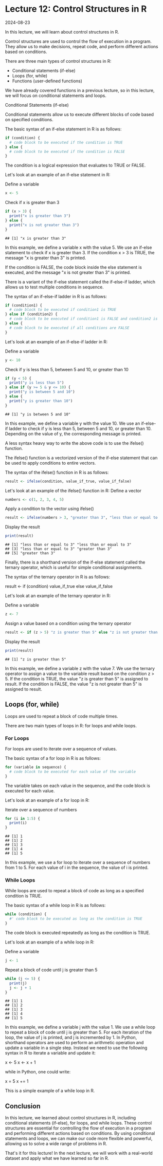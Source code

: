 # Lecture 12: Control Structures in R
2024-08-23

In this lecture, we will learn about control structures in R.

Control structures are used to control the flow of execution in a program.
They allow us to make decisions, repeat code, and perform different actions based on conditions.

There are three main types of control structures in R:

- Conditional statements (if-else)
- Loops (for, while)
- Functions (user-defined functions)

We have already covered functions in a previous lecture, so in this lecture, we will focus on conditional statements and loops.

Conditional Statements (if-else)

Conditional statements allow us to execute different blocks of code based on specified conditions.

The basic syntax of an if-else statement in R is as follows:



``` r
if (condition) {
  # code block to be executed if the condition is TRUE
} else {
  # code block to be executed if the condition is FALSE
}
```

The condition is a logical expression that evaluates to TRUE or FALSE.

Let's look at an example of an if-else statement in R:

Define a variable


``` r
x <- 5
```

Check if x is greater than 3


``` r
if (x > 3) {
  print("x is greater than 3")
} else {
  print("x is not greater than 3")
}
```

```
## [1] "x is greater than 3"
```

In this example, we define a variable x with the value 5.
We use an if-else statement to check if x is greater than 3.
If the condition x > 3 is TRUE, the message "x is greater than 3" is printed.

If the condition is FALSE, the code block inside the else statement is executed, and the message "x is not greater than 3" is printed.

There is a variant of the if-else statement called the if-else-if ladder, which allows us to test multiple conditions in sequence.

The syntax of an if-else-if ladder in R is as follows:



``` r
if (condition1) {
  # code block to be executed if condition1 is TRUE
} else if (condition2) {
  # code block to be executed if condition1 is FALSE and condition2 is TRUE
} else {
  # code block to be executed if all conditions are FALSE
}
```

Let's look at an example of an if-else-if ladder in R:

Define a variable


``` r
y <- 10
```

Check if y is less than 5, between 5 and 10, or greater than 10


``` r
if (y < 5) {
  print("y is less than 5")
} else if (y >= 5 & y <= 10) {
  print("y is between 5 and 10")
} else {
  print("y is greater than 10")
}
```

```
## [1] "y is between 5 and 10"
```

In this example, we define a variable y with the value 10.
We use an if-else-if ladder to check if y is less than 5, between 5 and 10, or greater than 10.
Depending on the value of y, the corresponding message is printed.

A less syntax heavy way to write the above code is to use the ifelse() function.

The ifelse() function is a vectorized version of the if-else statement that can be used to apply conditions to entire vectors.

The syntax of the ifelse() function in R is as follows:



``` r
result <- ifelse(condition, value_if_true, value_if_false)
```

Let's look at an example of the ifelse() function in R:
Define a vector


``` r
numbers <- c(1, 2, 3, 4, 5)
```

Apply a condition to the vector using ifelse()


``` r
result <- ifelse(numbers > 3, "greater than 3", "less than or equal to 3")
```

Display the result


``` r
print(result)
```

```
## [1] "less than or equal to 3" "less than or equal to 3"
## [3] "less than or equal to 3" "greater than 3"         
## [5] "greater than 3"
```

Finally, there is a shorthand version of the if-else statement called the ternary operator, which is useful for simple conditional assignments.

The syntax of the ternary operator in R is as follows:

result <- if (condition) value_if_true else value_if_false

Let's look at an example of the ternary operator in R:

Define a variable


``` r
z <- 7
```

Assign a value based on a condition using the ternary operator


``` r
result <- if (z > 5) "z is greater than 5" else "z is not greater than 5"
```

Display the result


``` r
print(result)
```

```
## [1] "z is greater than 5"
```

In this example, we define a variable z with the value 7.
We use the ternary operator to assign a value to the variable result based on the condition z > 5.
If the condition is TRUE, the value "z is greater than 5" is assigned to result.
If the condition is FALSE, the value "z is not greater than 5" is assigned to result.

## Loops (for, while)

Loops are used to repeat a block of code multiple times.

There are two main types of loops in R: for loops and while loops.

### For Loops

For loops are used to iterate over a sequence of values.

The basic syntax of a for loop in R is as follows:



``` r
for (variable in sequence) {
  # code block to be executed for each value of the variable
}
```

The variable takes on each value in the sequence, and the code block is executed for each value.

Let's look at an example of a for loop in R:

Iterate over a sequence of numbers


``` r
for (i in 1:5) {
  print(i)
}
```

```
## [1] 1
## [1] 2
## [1] 3
## [1] 4
## [1] 5
```

In this example, we use a for loop to iterate over a sequence of numbers from 1 to 5.
For each value of i in the sequence, the value of i is printed.

### While Loops

While loops are used to repeat a block of code as long as a specified condition is TRUE.

The basic syntax of a while loop in R is as follows:


``` r
while (condition) {
  #' code block to be executed as long as the condition is TRUE
}
```

The code block is executed repeatedly as long as the condition is TRUE.

Let's look at an example of a while loop in R:

Define a variable


``` r
j <- 1
```

Repeat a block of code until j is greater than 5


``` r
while (j <= 5) {
  print(j)
  j <- j + 1
}
```

```
## [1] 1
## [1] 2
## [1] 3
## [1] 4
## [1] 5
```

In this example, we define a variable j with the value 1.
We use a while loop to repeat a block of code until j is greater than 5.
For each iteration of the loop, the value of j is printed, and j is incremented by 1.
In Python, shorthand operators are used to perform an arithmetic operation and update a variable in a single step.
Instead we need to use the following syntax in R to iterate a variable and update it:

x <- 5
x <- x + 1

while in Python, one could write:

x = 5
x += 1

This is a simple example of a while loop in R.

## Conclusion

In this lecture, we learned about control structures in R, including conditional statements (if-else), for loops, and while loops.
These control structures are essential for controlling the flow of execution in a program and performing different actions based on conditions.
By using conditional statements and loops, we can make our code more flexible and powerful, allowing us to solve a wide range of problems in R.

That's it for this lecture! In the next lecture, we will work with a real-world dataset and apply what we have learned so far in R.
